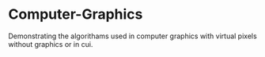 # Computer-Graphics
Demonstrating the algorithams used in computer graphics with virtual pixels without graphics or in cui.
